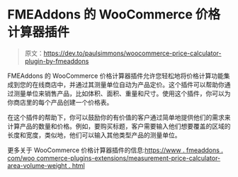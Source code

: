 # FMEAddons 的 WooCommerce 价格计算器插件

> 原文：<https://dev.to/paulsimmons/woocommerce-price-calculator-plugin-by-fmeaddons>

FMEAddons 的 WooCommerce 价格计算器插件允许您轻松地将价格计算功能集成到您的在线商店中，并通过其测量单位自动为产品定价。这个插件可以帮助你通过测量单位来销售产品，比如体积、面积、重量和尺寸。使用这个插件，你可以为你商店里的每个产品创建一个价格表。

在这个插件的帮助下，你可以鼓励你的有价值的客户通过简单地提供他们的需求来计算产品的数量和价格。例如，要购买标题，客户需要输入他们想要覆盖的区域的长度和宽度，类似地，他们可以输入其他类型产品的测量单位。

更多关于 WooCommerce 价格计算器插件的信息:[https://www . fmeaddons . com/woo commerce-plugins-extensions/measurement-price-calculator-area-volume-weight . html](https://www.fmeaddons.com/woocommerce-plugins-extensions/measurement-price-calculator-area-volume-weight.html)